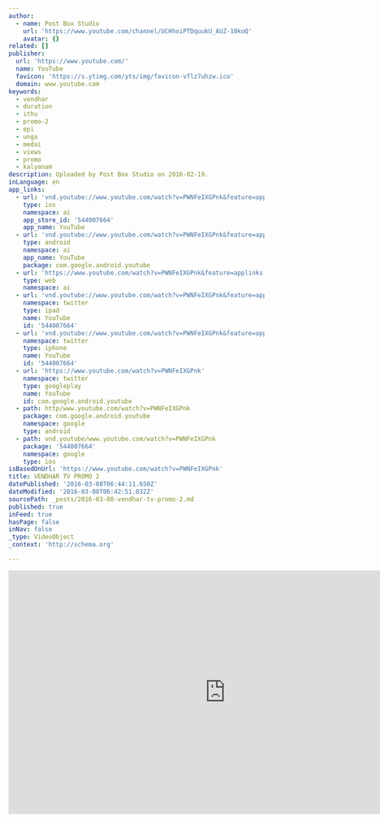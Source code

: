 ```yaml
---
author:
  - name: Post Box Studio
    url: 'https://www.youtube.com/channel/UCHhoiPTDquukU_AUZ-10koQ'
    avatar: {}
related: []
publisher:
  url: 'https://www.youtube.com/'
  name: YouTube
  favicon: 'https://s.ytimg.com/yts/img/favicon-vflz7uhzw.ico'
  domain: www.youtube.com
keywords:
  - vendhar
  - duration
  - ithu
  - promo-2
  - epi
  - unga
  - medai
  - views
  - promo
  - kalyanam
description: Uploaded by Post Box Studio on 2016-02-19.
inLanguage: en
app_links:
  - url: 'vnd.youtube://www.youtube.com/watch?v=PWNFeIXGPnk&feature=applinks'
    type: ios
    namespace: ai
    app_store_id: '544007664'
    app_name: YouTube
  - url: 'vnd.youtube://www.youtube.com/watch?v=PWNFeIXGPnk&feature=applinks'
    type: android
    namespace: ai
    app_name: YouTube
    package: com.google.android.youtube
  - url: 'https://www.youtube.com/watch?v=PWNFeIXGPnk&feature=applinks'
    type: web
    namespace: ai
  - url: 'vnd.youtube://www.youtube.com/watch?v=PWNFeIXGPnk&feature=applinks'
    namespace: twitter
    type: ipad
    name: YouTube
    id: '544007664'
  - url: 'vnd.youtube://www.youtube.com/watch?v=PWNFeIXGPnk&feature=applinks'
    namespace: twitter
    type: iphone
    name: YouTube
    id: '544007664'
  - url: 'https://www.youtube.com/watch?v=PWNFeIXGPnk'
    namespace: twitter
    type: googleplay
    name: YouTube
    id: com.google.android.youtube
  - path: http/www.youtube.com/watch?v=PWNFeIXGPnk
    package: com.google.android.youtube
    namespace: google
    type: android
  - path: vnd.youtube/www.youtube.com/watch?v=PWNFeIXGPnk
    package: '544007664'
    namespace: google
    type: ios
isBasedOnUrl: 'https://www.youtube.com/watch?v=PWNFeIXGPnk'
title: VENDHAR TV PROMO 2
datePublished: '2016-03-08T06:44:11.650Z'
dateModified: '2016-03-08T06:42:51.032Z'
sourcePath: _posts/2016-03-08-vendhar-tv-promo-2.md
published: true
inFeed: true
hasPage: false
inNav: false
_type: VideoObject
_context: 'http://schema.org'

---
```

<iframe src="https://cdn.embedly.com/widgets/media.html?src=https%3A%2F%2Fwww.youtube.com%2Fembed%2FPWNFeIXGPnk%3Ffeature%3Doembed&amp;url=https%3A%2F%2Fwww.youtube.com%2Fwatch%3Fv%3DPWNFeIXGPnk&amp;image=https%3A%2F%2Fi.ytimg.com%2Fvi%2FPWNFeIXGPnk%2Fhqdefault.jpg&amp;key=b7d04c9b404c499eba89ee7072e1c4f7&amp;type=text%2Fhtml&amp;schema=youtube" width="854" height="480" scrolling="no" frameborder="0" allowfullscreen="allowfullscreen" style=""></iframe>